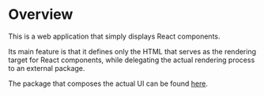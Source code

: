 # Overview

This is a web application that simply displays React components.

Its main feature is that it defines only the HTML that serves as the rendering target for React components, while delegating the actual rendering process to an external package.

The package that composes the actual UI can be found [here](https://github.com/naruwo-github/sample-npm-package/blob/main/README.md).
